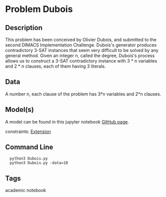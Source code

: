 # Problem Dubois
## Description
This problem has been conceived by Olivier Dubois, and submitted to the second DIMACS Implementation Challenge.
Dubois's generator produces contradictory 3-SAT instances that seem very difficult to be solved by any general method.
Given an integer n, called the degree, Dubois's process allows us to construct a 3-SAT contradictory instance with 3 * n variables and 2 * n clauses,
each of them having 3 literals.


## Data
A number n, each clause of the problem has 3\*n variables and 2\*n clauses.

## Model(s)

A model can be found in this jupyter notebook [GitHub page](https://github.com/xcsp3team/pycsp3/blob/master/problems/csp/academic/Dubois.py).


  constraints: [Extension](http://pycsp.org/documentation/constraints/Extension)

## Command Line
```
  python3 Dubois.py
  python3 Dubois.py -data=10
```

## Tags
 academic notebook
